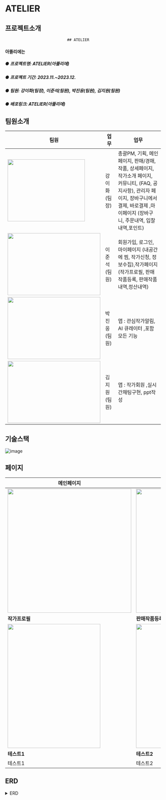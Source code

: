 # ATELIER
## 프로젝트소개
                                ## ATELIER
#### 아뜰리에는 
##### ● 프로젝트명: ATELIER(아뜰리에)
##### ● 프로젝트 기간: 2023.11.~2023.12.
##### ● 팀원: 강이화(팀장), 이준석(팀원), 박진웅(팀원), 김지원(팀원)
##### ● 배포링크: ATELIER(아뜰리에)

## 팀원소개
|팀원|업무|업무|  
|------|---|---|
|<img src="https://github.com/siwool123/atelier/assets/138649745/fb9efb48-7b25-4d7d-b82b-c5a4bd94fa15.png" width="250" height="200"/>|강이화(팀장)|총괄PM, 기획, 메인페이지, 판매/경매, 작품, 상세페이지, 작가소개 페이지, 커뮤니티, (FAQ, 공지사항), 관리자 페이지, 장바구니에서 결제, 바로결제 ,마이페이지 (장바구니, 주문내역, 입찰내역,포인트)
|<img src="https://github.com/siwool123/atelier/assets/138649745/b19edeac-8686-4a88-a01c-de175e32feb0.png" width="300" height="200"/>|이준석(팀원)|회원가입, 로그인, 마이페이지 (내공간에 찜, 작가신청, 정보수집),작가페이지 (작가프로필, 판매작품등록, 판매작품내역,정산내역)|
|<img src="https://github.com/siwool123/atelier/assets/138649745/d362abaa-53fb-40c2-ae60-5b5b5c2377cd" width="300" height="200"/>|박진웅(팀원)|앱 : 관심작가알림, AI 큐레이터 ,포함 모든 기능|
|<img src="https://github.com/siwool123/atelier/assets/138649745/270f1d36-d590-4727-ab3e-4d47ae4f6296" width="300" height="200"/>|김지원(팀원)|앱 : 작가회원 ,실시간채팅구현, ppt작성 |

## 기술스택
![image](https://github.com/siwool123/atelier/assets/138649745/8eea34ff-ca6d-4135-9f03-67aacd701bb0)

## 페이지
|메인페이지|로그인|회원가입|
|---|---|----|
|<img src="https://github.com/siwool123/atelier/assets/138649745/d4fc571f-c7ab-4d0c-9538-6b61ffecf100" width="400" height="400"/>|<img src="https://github.com/siwool123/atelier/assets/138649745/152e54ab-994b-48c8-8bcf-8e317586a262" width="400" height="400"/>|<img src="https://github.com/siwool123/atelier/assets/138649745/b3416840-b27a-420a-8e48-2cf501877488" width="400" height="400"/>
|**작가프로필**|**판매작품등록**|**판매작품내역**|
|<img src="https://github.com/siwool123/atelier/assets/138649745/60a33d4b-ac15-4d5c-ad5b-7d17048cbc51" width="300" height="400"/>|<img src="https://github.com/siwool123/atelier/assets/138649745/0a5bab8f-4506-4959-8650-7f3f95bb2b02" width="300" height="400"/>|<img src="https://github.com/siwool123/atelier/assets/138649745/1dd4bcc6-166b-4453-9c01-785244b33a2a" width="300" height="400"/>
|**테스트1**|**테스트2**|
|테스트1|테스트2|

## ERD
<details>
  <summary>ERD</summary>
  <img src="https://github.com/siwool123/atelier/assets/138649745/1dd4bcc6-166b-4453-9c01-785244b33a2a" width="300" height="400"/>
</details>


